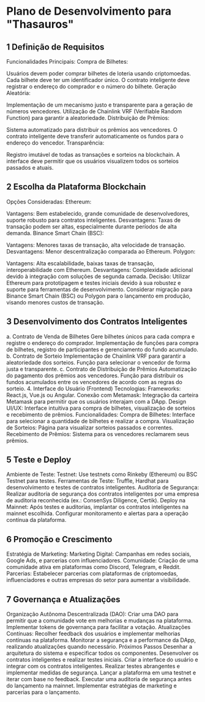 # Plano de Desenvolvimento para "Thasauros"

## 1 Definição de Requisitos
Funcionalidades Principais:
Compra de Bilhetes:

Usuários devem poder comprar bilhetes de loteria usando criptomoedas.
Cada bilhete deve ter um identificador único.
O contrato inteligente deve registrar o endereço do comprador e o número do bilhete.
Geração Aleatória:

Implementação de um mecanismo justo e transparente para a geração de números vencedores.
Utilização de Chainlink VRF (Verifiable Random Function) para garantir a aleatoriedade.
Distribuição de Prêmios:

Sistema automatizado para distribuir os prêmios aos vencedores.
O contrato inteligente deve transferir automaticamente os fundos para o endereço do vencedor.
Transparência:

Registro imutável de todas as transações e sorteios na blockchain.
A interface deve permitir que os usuários visualizem todos os sorteios passados e atuais.

## 2 Escolha da Plataforma Blockchain
Opções Consideradas:
Ethereum:

Vantagens: Bem estabelecido, grande comunidade de desenvolvedores, suporte robusto para contratos inteligentes.
Desvantagens: Taxas de transação podem ser altas, especialmente durante períodos de alta demanda.
Binance Smart Chain (BSC):

Vantagens: Menores taxas de transação, alta velocidade de transação.
Desvantagens: Menor descentralização comparada ao Ethereum.
Polygon:

Vantagens: Alta escalabilidade, baixas taxas de transação, interoperabilidade com Ethereum.
Desvantagens: Complexidade adicional devido à integração com soluções de segunda camada.
Decisão:
Utilizar Ethereum para prototipagem e testes iniciais devido à sua robustez e suporte para ferramentas de desenvolvimento.
Considerar migração para Binance Smart Chain (BSC) ou Polygon para o lançamento em produção, visando menores custos de transação.


## 3 Desenvolvimento dos Contratos Inteligentes
a. Contrato de Venda de Bilhetes
Gere bilhetes únicos para cada compra e registre o endereço do comprador.
Implementação de funções para compra de bilhetes, registro de participantes e gerenciamento do fundo acumulado.
b. Contrato de Sorteio
Implementação de Chainlink VRF para garantir a aleatoriedade dos sorteios.
Função para selecionar o vencedor de forma justa e transparente.
c. Contrato de Distribuição de Prêmios
Automatização do pagamento dos prêmios aos vencedores.
Função para distribuir os fundos acumulados entre os vencedores de acordo com as regras do sorteio.
4. Interface do Usuário (Frontend)
Tecnologias:
Frameworks: React.js, Vue.js ou Angular.
Conexão com Metamask: Integração da carteira Metamask para permitir que os usuários interajam com a DApp.
Design UI/UX: Interface intuitiva para compra de bilhetes, visualização de sorteios e recebimento de prêmios.
Funcionalidades:
Compra de Bilhetes: Interface para selecionar a quantidade de bilhetes e realizar a compra.
Visualização de Sorteios: Página para visualizar sorteios passados e correntes.
Recebimento de Prêmios: Sistema para os vencedores reclamarem seus prêmios.

## 5 Teste e Deploy
Ambiente de Teste:
Testnet: Use testnets como Rinkeby (Ethereum) ou BSC Testnet para testes.
Ferramentas de Teste: Truffle, Hardhat para desenvolvimento e testes de contratos inteligentes.
Auditoria de Segurança:
Realizar auditoria de segurança dos contratos inteligentes por uma empresa de auditoria reconhecida (ex.: ConsenSys Diligence, Certik).
Deploy na Mainnet:
Após testes e auditorias, implantar os contratos inteligentes na mainnet escolhida.
Configurar monitoramento e alertas para a operação contínua da plataforma.

## 6 Promoção e Crescimento
Estratégia de Marketing:
Marketing Digital: Campanhas em redes sociais, Google Ads, e parcerias com influenciadores.
Comunidade: Criação de uma comunidade ativa em plataformas como Discord, Telegram, e Reddit.
Parcerias:
Estabelecer parcerias com plataformas de criptomoedas, influenciadores e outras empresas do setor para aumentar a visibilidade.

## 7 Governança e Atualizações
Organização Autônoma Descentralizada (DAO):
Criar uma DAO para permitir que a comunidade vote em melhorias e mudanças na plataforma.
Implementar tokens de governança para facilitar a votação.
Atualizações Contínuas:
Recolher feedback dos usuários e implementar melhorias contínuas na plataforma.
Monitorar a segurança e a performance da DApp, realizando atualizações quando necessário.
Próximos Passos
Desenhar a arquitetura do sistema e especificar todos os componentes.
Desenvolver os contratos inteligentes e realizar testes iniciais.
Criar a interface do usuário e integrar com os contratos inteligentes.
Realizar testes abrangentes e implementar medidas de segurança.
Lançar a plataforma em uma testnet e iterar com base no feedback.
Executar uma auditoria de segurança antes do lançamento na mainnet.
Implementar estratégias de marketing e parcerias para o lançamento.
